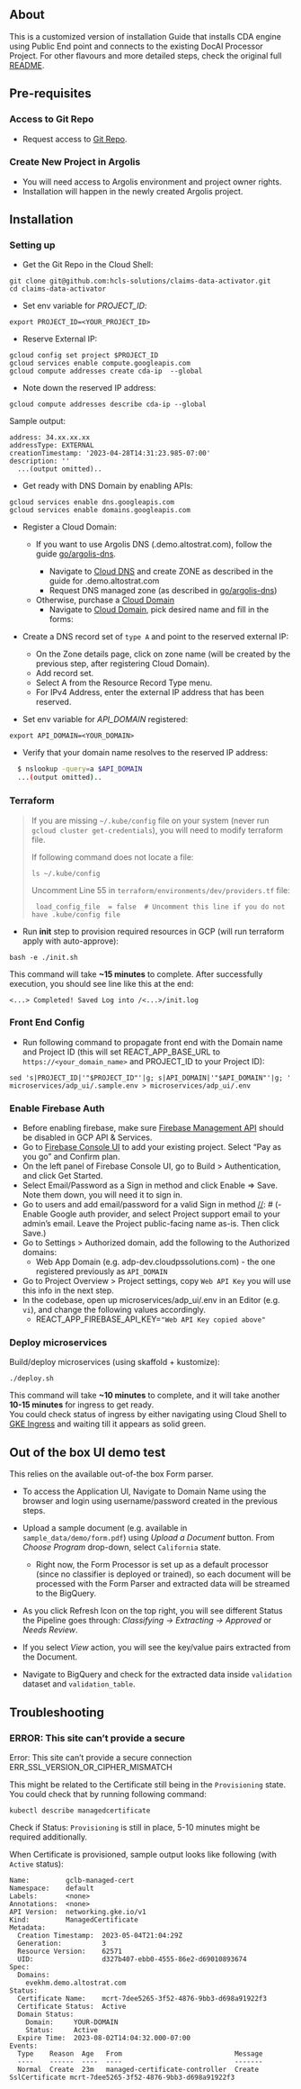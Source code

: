## About

This is a customized version of installation Guide that installs CDA engine using Public End point and connects to the existing DocAI Processor Project.
For other flavours and more detailed steps, check the original full [README](../README.md).

## Pre-requisites

### Access to Git Repo
* Request access to [Git Repo](https://github.com/hcls-solutions/claims-data-activator).

### Create New Project in Argolis
* You will need access to Argolis environment and project owner rights.
* Installation will happen in the newly created Argolis project.

## Installation
### Setting up

* Get the Git Repo in the Cloud Shell:
```shell
git clone git@github.com:hcls-solutions/claims-data-activator.git
cd claims-data-activator
```

* Set env variable for _PROJECT_ID_:
```shell
export PROJECT_ID=<YOUR_PROJECT_ID>
``` 

* Reserve External IP:
```shell
gcloud config set project $PROJECT_ID
gcloud services enable compute.googleapis.com
gcloud compute addresses create cda-ip  --global
```

* Note down the reserved IP address:
```shell
gcloud compute addresses describe cda-ip --global
```

Sample output:

```shell
address: 34.xx.xx.xx
addressType: EXTERNAL
creationTimestamp: '2023-04-28T14:31:23.985-07:00'
description: ''
  ...(output omitted)..
```
* Get ready with DNS Domain by enabling APIs:
```shell
gcloud services enable dns.googleapis.com
gcloud services enable domains.googleapis.com
```

* Register a Cloud Domain:
  * If you want to use Argolis DNS (<ldap>.demo.altostrat.com), follow the guide [go/argolis-dns](go/argolis-dns). 
    * Navigate to [Cloud DNS](https://console.cloud.google.com/net-services/dns/zones) and create ZONE as described in the guide for <ldap>.demo.altostrat.com
    * Request DNS managed zone (as described in [go/argolis-dns](go/argolis-dns))
  * Otherwise, purchase a [Cloud Domain](https://cloud.google.com/domains/docs/overview) 
    * Navigate to [Cloud Domain](https://console.cloud.google.com/net-services/domains/registrations), pick desired name and fill in the forms:


* Create a DNS record set of `type A` and point to the reserved external IP:
    - On the Zone details page, click on zone name (will be created by the previous step, after registering Cloud Domain).
    - Add record set.
    - Select A from the Resource Record Type menu.
    - For IPv4 Address, enter the external IP address that has been reserved.


* Set env variable for _API_DOMAIN_ registered:
```shell
export API_DOMAIN=<YOUR_DOMAIN>
````

* Verify that your domain name resolves to the reserved IP address:

```bash
  $ nslookup -query=a $API_DOMAIN
  ...(output omitted)..
``` 

### Terraform
> If you are missing `~/.kube/config` file on your system (never run `gcloud cluster get-credentials`), you will need to modify terraform file.
>
> If following command does not locate a file:
> ```shell
> ls ~/.kube/config
> ```
>
> Uncomment Line 55 in `terraform/environments/dev/providers.tf` file:
> ```shell
>  load_config_file  = false  # Uncomment this line if you do not have .kube/config file
> ```

* Run **init** step to provision required resources in GCP (will run terraform apply with auto-approve):
```shell
bash -e ./init.sh
```
This command will take **~15 minutes** to complete.
After successfully execution, you should see line like this at the end:

```shell
<...> Completed! Saved Log into /<...>/init.log
```

### Front End Config

* Run following command to propagate front end with the Domain name and Project ID (this will set REACT_APP_BASE_URL to `https://<your_domain_name>` and PROJECT_ID to your Project ID):
```shell
sed 's|PROJECT_ID|'"$PROJECT_ID"'|g; s|API_DOMAIN|'"$API_DOMAIN"'|g; ' microservices/adp_ui/.sample.env > microservices/adp_ui/.env
```

### Enable Firebase Auth
- Before enabling firebase, make sure [Firebase Management API](https://console.cloud.google.com/apis/api/firebase.googleapis.com/metrics) should be disabled in GCP API & Services.
- Go to [Firebase Console UI](https://console.firebase.google.com/) to add your existing project. Select “Pay as you go” and Confirm plan.
- On the left panel of Firebase Console UI, go to Build > Authentication, and click Get Started.
- Select Email/Password as a Sign in method and click Enable => Save. Note them down, you will need it to sign in.
- Go to users and add email/password for a valid Sign in method
  [//]: # (- Enable Google auth provider, and select Project support email to your admin’s email. Leave the Project public-facing name as-is. Then click Save.)
- Go to Settings > Authorized domain, add the following to the Authorized domains:
  - Web App Domain (e.g. adp-dev.cloudpssolutions.com) - the one registered previously as `API_DOMAIN`
- Go to Project Overview > Project settings, copy  `Web API Key` you will use this info in the next step.
- In the codebase, open up microservices/adp_ui/.env in an Editor (e.g. `vi`), and change the following values accordingly.
  - REACT_APP_FIREBASE_API_KEY=`"Web API Key copied above"`

### Deploy microservices
Build/deploy microservices (using skaffold + kustomize):
```shell
./deploy.sh
```
This command will take **~10 minutes** to complete, and it will take another **10-15 minutes** for ingress to get ready.  
You could check status of ingress by either navigating using Cloud Shell to
[GKE Ingress](https://console.cloud.google.com/kubernetes/ingress/us-central1/main-cluster/default/external-ingress/details) and waiting till it appears as solid green.

## Out of the box UI demo test
This relies on the available out-of-the box Form parser.

* To access the Application UI, Navigate to Domain Name using the browser and login using username/password created in the previous steps.
* Upload a sample document (e.g. available in `sample_data/demo/form.pdf`)  using *Upload a Document* button.  From *Choose Program* drop-down, select `California` state.
  * Right now, the Form Processor is set up as a default processor (since no classifier is deployed or trained), so each document will be processed with the Form Parser and extracted data will be streamed to the BigQuery.
* As you click Refresh Icon on the top right, you will see different Status the Pipeline goes through: *Classifying -> Extracting -> Approved* or *Needs Review*.

* If you select *View* action, you will see the key/value pairs extracted from the Document.

* Navigate to BigQuery and check for the extracted data inside `validation` dataset and `validation_table`.


[//]: # (## Connecting Trained DocAI Processors)

[//]: # (```shell)

[//]: # (export PROJECT_ID=)

[//]: # (export DOCAI_PROJECT_ID=prior-auth-poc)

[//]: # (PROJECT_DOCAI_NUMBER=691579255811)

[//]: # (gcloud storage buckets add-iam-policy-binding  gs://${PROJECT_ID}-docai-output --member="serviceAccount:service-${PROJECT_DOCAI_NUMBER}@gcp-sa-prod-dai-core.iam.gserviceaccount.com" --role="roles/storage.admin")

[//]: # (gcloud storage buckets add-iam-policy-binding  gs://${PROJECT_ID}-document-upload --member="serviceAccount:service-${PROJECT_DOCAI_NUMBER}@gcp-sa-prod-dai-core.iam.gserviceaccount.com" --role="roles/storage.objectViewer")

[//]: # (```)

[//]: # ()
[//]: # (Share your Project_ID:)

[//]: # (<To be run in the joonix>)

[//]: # (```shell)

[//]: # (GROUP_EMAIL="cda-engine-argolis@hcls.joonix.net")

[//]: # (gcloud identity groups memberships add --group-email="${GROUP_EMAIL}" --member-email="serviceAccount:gke-sa@${PROJECT_ID}.iam.gserviceaccount.com" --roles=MEMBER)


## Troubleshooting

### ERROR: This site can’t provide a secure  
Error: This site can’t provide a secure connection ERR_SSL_VERSION_OR_CIPHER_MISMATCH

This might be related to the Certificate still being in the `Provisioning` state.
You could check that by running following command: 

```shell
kubectl describe managedcertificate
```

Check if  Status:  `Provisioning` is still in place, 5-10 minutes might be required additionally.

When Certificate is provisioned, sample output looks like following (with `Active` status):
```shell
Name:         gclb-managed-cert
Namespace:    default
Labels:       <none>
Annotations:  <none>
API Version:  networking.gke.io/v1
Kind:         ManagedCertificate
Metadata:
  Creation Timestamp:  2023-05-04T21:04:29Z
  Generation:          3
  Resource Version:    62571
  UID:                 d327b407-ebb0-4555-86e2-d69010893674
Spec:
  Domains:
    evekhm.demo.altostrat.com
Status:
  Certificate Name:    mcrt-7dee5265-3f52-4876-9bb3-d698a91922f3
  Certificate Status:  Active
  Domain Status:
    Domain:     YOUR-DOMAIN
    Status:     Active
  Expire Time:  2023-08-02T14:04:32.000-07:00
Events:
  Type    Reason  Age   From                            Message
  ----    ------  ----  ----                            -------
  Normal  Create  23m   managed-certificate-controller  Create SslCertificate mcrt-7dee5265-3f52-4876-9bb3-d698a91922f3
```